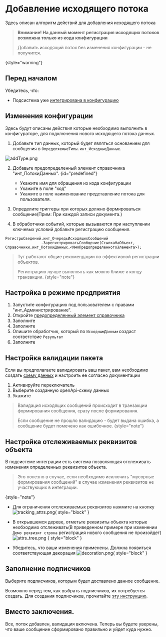 # Добавление исходящего потока

Здесь описан алгоритм действий для добавления исходящего потока

> **Внимание! На данный момент регистрация исходящих потоков возможна только из кода конфигурации**
>
> Добавить исходящий поток без изменения конфигурации - не получится.
>
{style="warning"}

## Перед началом

Убедитесь, что: 
- Подсистема уже [интегрирована в конфигурацию](setup.md)

## Изменения конфигурации

Здесь будут описаны действия которые необходимо выполнить в конфигураторе, для подключения нового исходящего потока данных.

1. Добавьте тип данных, который будет являться основанием для сообщения в `ОпределяемыеТипы.инт_ИсходныеДанные`.

![addType.png](addType.png)

2. Добавьте предопределенный элемент справочника "инт_ПотокиДанных". {id="predefined"}
   - Укажите имя для обращения из кода конфигурации
   - Укажите в поле "код" [](dataflow.md#flow_id)
   - Укажите в поле наименование представление потока для пользователя.
3. Определите триггеры при которых должно формироваться сообщение(Прим: При каждой записи документа.)

4. В обработчики событий, которые вызываются при наступлении ключевых условий добавьте регистрацию сообщения.

```
РегистрыСведений.инт_ОчередьИсходящихСообщений
                .ЗарегистрироватьСообщение(СсылкаНаОбъект, Справочники.инт_ПотокиДанных.<ИмяПредопределенногоЭлемента>);
```

> Тут работают общие рекомендации по эффективной регистрации объектов.
> 
> Регистрацию лучше выполнять как можно ближе к концу транзакции.
{style="note"}

## Настройка в режиме предприятия

1. Запустите конфигурацию под пользователем с правами "инт_Администрирование".
2. Откройте [предопределенный элемент справочника](#predefined)
3. Заполните [](dataflow.md#flow_direction)
4. Заполните [](codeEditor.md#example)
5. Опишите обработчик, который по `ИсходнымДанным` создаст соответствие `Результат`
6. Заполните [](dataflow.md#processing_parametrs)

## Настройка валидации пакета

Если вы предполагаете валидировать ваш пакет, вам необходимо создать [схему данных](schemas.md) и настроить ее согласно документации

1. Активируйте переключатель [](dataflow.md#validate)
2. Выберите созданную openApi-схему данных
3. Укажите [](dataflow.md#flow_scheme_name)

> Валидация исходящих сообщений происходит в транзакции формирования сообщения, сразу после формирования.
> 
> Если сообщение не прошло валидацию - будет выдана ошибка, а сообщение будет помечено как ошибочное.
{style="note"}

## Настройка отслеживаемых реквизитов объекта

В подсистеме интеграции есть система позволяющая отслеживать изменения определенных реквизитов объекта.
> Это полезно в случае, если необходимо исключить "мусорные формирования сообщений" в случае изменения реквизитов не участвующих в интеграции.
>
{style="note"}

- Для ограничения отслеживаемых реквизитов нажмите на кнопку
   ![tracking_attrs.png](tracking_attrs.png){ style="block" }

- В открывшемся дереве, отметьте реквизиты объекта которые необходимо отслеживать(В приведенном примере при изменении `Демо реквизит строка` регистрация нового сообщения не произойдет)
   ![attrs_tree.png](attrs_tree.png) { style="block" }

- Убедитесь, что ваши изменения применены. Должна появиться соответствующая декорация
  ![decoration.png](decoration.png){ style="block" }

## Заполнение подписчиков

Выберите подписчиков, которым будет доставлено данное сообщение.

Возможно перед тем, как выбрать подписчиков, их потребуется создать. Для создания подписчиков, прочитайте [эту инструкцию](subscribers.md).
## Вместо заключения.
Все, поток добавлен, валидация включена. Теперь вы будете уверены, что ваше сообщение сформировано правильно и уйдет куда нужно.